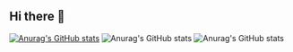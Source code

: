 ## Hi there 👋

[![Anurag's GitHub stats](https://github-readme-stats.vercel.app/api?username=eduardonsm)](https://github.com/anuraghazra/github-readme-stats)
![Anurag's GitHub stats](https://github-readme-stats.vercel.app/api?username=eduardonsm&show_icons=true)
![Anurag's GitHub stats](https://github-readme-stats.vercel.app/api?username=eduardonsm&show_icons=true&theme=dark)
